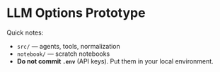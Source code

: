 # LLM Options Prototype

Quick notes:
- `src/` — agents, tools, normalization
- `notebook/` — scratch notebooks
- **Do not commit `.env`** (API keys). Put them in your local environment.
